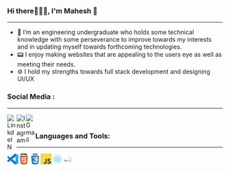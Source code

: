 ### Hi there🧑🏻‍💻, I'm Mahesh 👋
<hr />


- 🌱 I’m an engineering undergraduate who holds some technical knowledge with some perseverance to improve towards my interests and in updating myself towards forthcoming technologies.
- 📟 I enjoy making websites that are appealing to the users eye as well as meeting their needs. 
- ⚙️ I hold my strengths towards full stack development and designing UI/UX 





### Social Media :
<hr/>
<a target="_blank" href="https://www.linkedin.com/in/j-mahesh-9b61311b2/">
  <img align="left" alt="LinkdeIN" width="22px" src="https://cdn.jsdelivr.net/npm/simple-icons@v3/icons/linkedin.svg" fill="#FFFFFF" />
</a>
<a target="_blank" href="https://www.instagram.com/__mahhss__/">
  <img align="left" alt="Instagram" width="22px" src="https://cdn.jsdelivr.net/npm/simple-icons@v3/icons/instagram.svg" />
</a>
<a target="_blank" href="mailto:19tuit047@skct.edu.in">
  <img align="left" alt="Gmail" width="22px" src="https://cdn.jsdelivr.net/npm/simple-icons@v3/icons/gmail.svg" />
</a>
<br/>

### Languages and Tools:
<hr />
<img align="left" alt="Visual Studio Code" width="26px" src="https://raw.githubusercontent.com/github/explore/80688e429a7d4ef2fca1e82350fe8e3517d3494d/topics/visual-studio-code/visual-studio-code.png" />
<img align="left" alt="HTML5" width="26px" src="https://raw.githubusercontent.com/github/explore/80688e429a7d4ef2fca1e82350fe8e3517d3494d/topics/html/html.png" />
<img align="left" alt="CSS3" width="26px" src="https://raw.githubusercontent.com/github/explore/80688e429a7d4ef2fca1e82350fe8e3517d3494d/topics/css/css.png" />
<img align="left" alt="JavaScript" width="26px" src="https://raw.githubusercontent.com/github/explore/80688e429a7d4ef2fca1e82350fe8e3517d3494d/topics/javascript/javascript.png" />
<img align="left" alt="React" width="26px" src="https://raw.githubusercontent.com/github/explore/80688e429a7d4ef2fca1e82350fe8e3517d3494d/topics/react/react.png" />
<img align="left" alt="MySQL" width="26px" src="https://raw.githubusercontent.com/github/explore/80688e429a7d4ef2fca1e82350fe8e3517d3494d/topics/mysql/mysql.png" />


<br />
<br />

